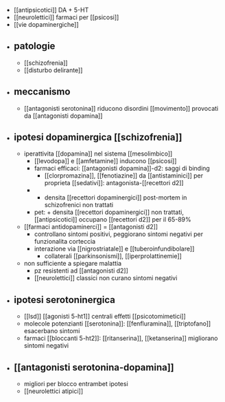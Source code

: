 - [[antipsicotici]] DA + 5-HT
- [[neurolettici]] farmaci per [[psicosi]]
- [[vie dopaminergiche]]
- ## patologie
	- [[schizofrenia]]
	- [[disturbo delirante]]
- ## meccanismo
	- [[antagonisti serotonina]] riducono disordini [[movimento]] provocati da [[antagonisti dopamina]]
- ## ipotesi dopaminergica [[schizofrenia]]
	- iperattivita [[dopamina]] nel sistema [[mesolimbico]]
		- [[levodopa]] e [[amfetamine]] inducono [[psicosi]]
		- farmaci efficaci: [[antagonisti dopamina]]-d2: saggi di binding
			- [[clorpromazina]], [[fenotiazine]] da [[antistaminici]] per proprieta [[sedativi]]: antagonista-[[recettori d2]]
		- + densita [[recettori dopaminergici]] post-mortem in schizofrenici non trattati
		- pet: + densita [[recettori dopaminergici]] non trattati, [[antipsicotici]] occupano [[recettori d2]] per il 65-89%
	- [[farmaci antidopaminerci]] = [[antagonisti d2]]
		- controllano sintomi positivi, peggiorano sintomi negativi per funzionalita corteccia
		- interazione via [[nigrostriatale]] e [[tuberoinfundibolare]]
			- collaterali [[parkinsonismi]], [[iperprolattinemie]]
	- non sufficiente a spiegare malattia
		- pz resistenti ad [[antagonisti d2]]
		- [[neurolettici]] classici non curano sintomi negativi
- ## ipotesi serotoninergica
	- [[lsd]] [[agonisti 5-ht1]] centrali effetti [[psicotomimetici]]
	- molecole potenzianti [[serotonina]]: [[fenfluramina]], [[triptofano]] esacerbano sintomi
	- farmaci [[bloccanti 5-ht2]]: [[ritanserina]], [[ketanserina]] migliorano sintomi negativi
- ## [[antagonisti serotonina-dopamina]]
	- migliori per blocco entrambet ipotesi
	- [[neurolettici atipici]]